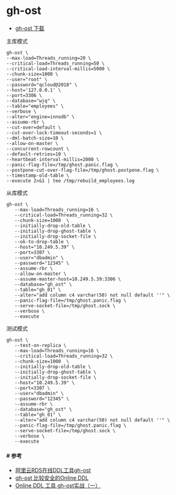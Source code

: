 gh-ost
====

- [gh-ost 下载](https://github.com/github/gh-ost/releases)


主库模式

````
gh-ost \
--max-load=Threads_running=20 \
--critical-load=Threads_running=50 \
--critical-load-interval-millis=5000 \
--chunk-size=1000 \
--user="root" \
--password="qcloud@2018" \
--host='127.0.0.1' \
--port=3306 \
--database="wjq" \
--table="employees" \
--verbose \
--alter="engine=innodb" \
--assume-rbr \
--cut-over=default \
--cut-over-lock-timeout-seconds=1 \
--dml-batch-size=10 \
--allow-on-master \
--concurrent-rowcount \
--default-retries=10 \
--heartbeat-interval-millis=2000 \
--panic-flag-file=/tmp/ghost.panic.flag \
--postpone-cut-over-flag-file=/tmp/ghost.postpone.flag \
--timestamp-old-table \
--execute 2>&1 | tee /tmp/rebuild_employees.log

````

从库模式

````
gh-ost \
   --max-load=Threads_running=16 \
   --critical-load=Threads_running=32 \
   --chunk-size=1000  \
   --initially-drop-old-table \
   --initially-drop-ghost-table \
   --initially-drop-socket-file \
   --ok-to-drop-table \
   --host="10.249.5.39" \
   --port=3307 \
   --user="dbadmin" \
   --password="12345" \
   --assume-rbr \
   --allow-on-master \
   --assume-master-host=10.249.5.39:3306 \
   --database="gh_ost" \
   --table="gh_01" \
   --alter="add column c4 varchar(50) not null default ''" \
   --panic-flag-file=/tmp/ghost.panic.flag \
   --serve-socket-file=/tmp/ghost.sock \
   --verbose \
   --execute
````

测试模式

````
gh-ost \
   --test-on-replica \
   --max-load=Threads_running=16 \
   --critical-load=Threads_running=32 \
   --chunk-size=1000  \
   --initially-drop-old-table \
   --initially-drop-ghost-table \
   --initially-drop-socket-file \
   --host="10.249.5.39" \
   --port=3307 \
   --user="dbadmin" \
   --password="12345" \
   --assume-rbr \
   --database="gh_ost" \
   --table="gh_01" \
   --alter="add column c4 varchar(50) not null default ''" \
   --panic-flag-file=/tmp/ghost.panic.flag \
   --serve-socket-file=/tmp/ghost.sock \
   --verbose \
   --execute
````

#### # 参考
- [阿里云RDS在线DDL工具gh-ost](https://www.cnblogs.com/DBABlog/p/12926952.html)
- [gh-ost 比较安全的Online DDL](https://blog.csdn.net/zhoutaotao123/article/details/93232866)
- [Online DDL 工具 gh-ost实战（一）](http://www.seiang.com/?p=770)
